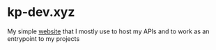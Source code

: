 # kp-dev.xyz
My simple [website](https://kp-dev.xyz) that I mostly use to host my APIs and to work as an entrypoint to my projects

